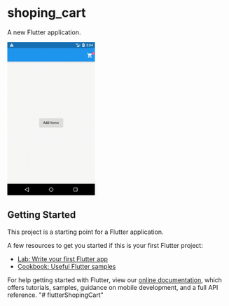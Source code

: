 # shoping_cart

A new Flutter application.

<img src="https://github.com/girish54321/flutterShopingCart/blob/master/demo.gif" width="200" height="350" />

## Getting Started

This project is a starting point for a Flutter application.

A few resources to get you started if this is your first Flutter project:

- [Lab: Write your first Flutter app](https://flutter.dev/docs/get-started/codelab)
- [Cookbook: Useful Flutter samples](https://flutter.dev/docs/cookbook)

For help getting started with Flutter, view our
[online documentation](https://flutter.dev/docs), which offers tutorials,
samples, guidance on mobile development, and a full API reference.
"# flutterShopingCart" 
